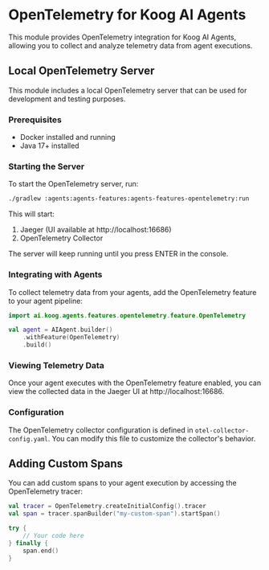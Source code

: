 # OpenTelemetry for Koog AI Agents

This module provides OpenTelemetry integration for Koog AI Agents, allowing you to collect and analyze telemetry data from agent executions.

## Local OpenTelemetry Server

This module includes a local OpenTelemetry server that can be used for development and testing purposes.

### Prerequisites

- Docker installed and running
- Java 17+ installed

### Starting the Server

To start the OpenTelemetry server, run:

```bash
./gradlew :agents:agents-features:agents-features-opentelemetry:run
```

This will start:
1. Jaeger (UI available at http://localhost:16686)
2. OpenTelemetry Collector

The server will keep running until you press ENTER in the console.

### Integrating with Agents

To collect telemetry data from your agents, add the OpenTelemetry feature to your agent pipeline:

```kotlin
import ai.koog.agents.features.opentelemetry.feature.OpenTelemetry

val agent = AIAgent.builder()
    .withFeature(OpenTelemetry)
    .build()
```

### Viewing Telemetry Data

Once your agent executes with the OpenTelemetry feature enabled, you can view the collected data in the Jaeger UI at http://localhost:16686.

### Configuration

The OpenTelemetry collector configuration is defined in `otel-collector-config.yaml`. You can modify this file to customize the collector's behavior.

## Adding Custom Spans

You can add custom spans to your agent execution by accessing the OpenTelemetry tracer:

```kotlin
val tracer = OpenTelemetry.createInitialConfig().tracer
val span = tracer.spanBuilder("my-custom-span").startSpan()

try {
    // Your code here
} finally {
    span.end()
}
```
